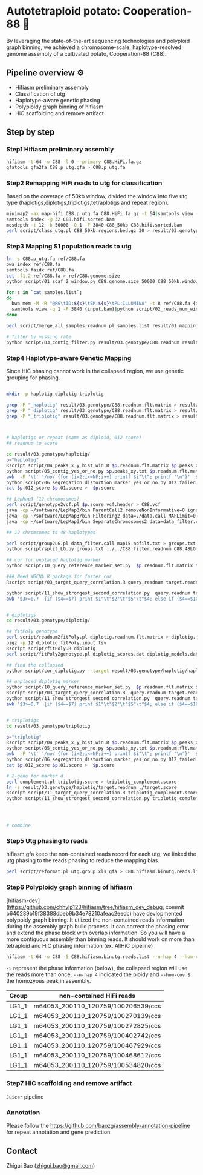 # Autotetraploid potato: Cooperation-88 🥔

By leveraging the state-of-the-art sequencing technologies and polyploid graph binning, we achieved a chromosome-scale, haplotype-resolved genome assembly of a cultivated potato, Cooperation-88 (C88).


## Pipeline overview ⚙️
- Hifiasm preliminary assembly
- Classification of utg
- Haplotype-aware genetic phasing
- Polyploidy graph binning of hifiasm
- HiC scaffolding and remove artifact

## Step by step

### Step1 Hifiasm preliminary assembly
```bash
hifiasm -t 64 -o C88 -l 0 --primary C88.HiFi.fa.gz
gfatools gfa2fa C88.p_utg.gfa > C88.p_utg.fa
```
### Step2 Remapping HiFi reads to utg for classification
Based on the coverage of 50kb window, divided the window into five utg type (haplotigs,diplotigs,triplotigs,tetraplotigs and repeat region).
```bash
minimap2 -ax map-hifi C88.p_utg.fa C88.HiFi.fa.gz -t 64|samtools view -@ 64 -Sb -|samtools sort -o C88.hifi.sorted.bam -@ 32 -
samtools index -@ 32 C88.hifi.sorted.bam
mosdepth -t 12 -b 50000 -Q 1 -F 3840 C88_50kb C88.hifi.sorted.bam
perl script/class_utg.pl C88_50kb.regions.bed.gz 30 > result/03.genotype/mosdepth.bed
```
### Step3 Mapping S1 population reads to utg
```bash
ln -s C88.p_utg.fa ref/C88.fa
bwa index ref/C88.fa
samtools faidx ref/C88.fa
cut -f1,2 ref/C88.fa > ref/C88.genome.size
python script/01_scaf_2_window.py C88.genome.size 50000 C88_50kb.windows.id

for s in `cat samples.list`;
do 
  bwa mem -M -R "@RG\tID:${s}\tSM:${s}\tPL:ILLUMINA" -t 8 ref/C88.fa {input.gz1} {input.gz2}| samtools view -@ 8 -Sb - | amtools sort -@ {threads} -o {output.bam} - 
  samtools view -q 1 -F 3840 {input.bam}|python script/02_reads_num_window.py ref/C88_50kb.windows.id {output.readnum} 1 > 01.readnum/${s}.readnum
done

perl script/merge_all_samples_readnum.pl samples.list result/01.mapping/mosdepth.bed ref/C88_50kb.windows.id ./result/02.readnum > result/03.genotype/C88.readnum

# filter by missing rate 
python script/03_contig_filter.py result/03.genotype/C88.readnum result/03.genotype/C88.readnum.flt.matrix
```

### Step4 Haplotype-aware Genetic Mapping
Since HiC phasing cannot work in the collapsed region, we use genetic grouping for phasing.

```bash

mkdir -p haplotig diplotig triplotig

grep -P "_haplotig" result/03.genotype/C88.readnum.flt.matrix > result/03.genotype/haplotig/haplotig.readnum.flt.matrix
grep -P "_diplotig" result/03.genotype/C88.readnum.flt.matrix > result/03.genotype/diplotig/diplotig.readnum.flt.matrix
grep -P "_triplotig" result/03.genotype/C88.readnum.flt.matrix > result/03.genotype/triplotig/triplotig.readnum.flt.matrix



# haplotigs or repeat (same as diploid, 012 score)
## readnum to score

cd result/03.genotype/haplotig/
p="haplotig"
Rscript script/04_peaks_x_y_hist_win.R $p.readnum.flt.matrix $p.peaks_xy.txt
python script/05_contig_yes_or_no.py $p.peaks_xy.txt $p.readnum.flt.matrix  $p.012_score $p.012.yes_no
awk  -F '\t' '/no/ {for (i=2;i<=NF;i++) printf $i"\t"; printf "\n"}'  $p.012.yes_no > 012_failed.yesno
python script/06_segregation_distortion_marker_yes_or_no.py 012_failed.yesno $p.readnum.flt.matrix  $p.01.score  $p.01.score.yesno
cat $p.012_score $p.01.score >  $p.score

## LepMap3 (12 chromosomes)
perl script/genotype2vcf.pl $p.score vcf.header > C88.vcf
java -cp ~/software/LepMap3/bin ParentCall2 removeNonInformative=0 ignoreParentOrder=1 vcfFile=C88.vcf data=ped.txt > data.call
java -cp ~/software/LepMap3/bin Filtering2 data=./data.call MAFLimit=0.05 missingLimit=0.4 dataTolerance=0.0000001 removeNonInformative=1 > data_filter.callq
java -cp ~/software/LepMap3/bin SeparateChromosomes2 data=data_filter.call sizeLimit=100 numThreads=64 lodLimit=15 distortionLod=1 >map15.nofilt.txt

## 12 chromsomes to 48 haplotypes

perl script/group2LG.pl data_filter.call map15.nofilt.txt > groups.txt
python script/split_LG.py groups.txt ../../C88.filter.readnum C88.48LG.out

## cor for unplaced haplotig marker
python script/10_query_reference_marker_set.py  $p.readnum.flt.matrix $p.48LG.out target.readnum  query.readnum

### Need WGCNA R package for faster cor 
Rscript script/03_target_query_correlation.R query.readnum target.readnum readnum.correlation.out

python script/11_show_strongest_second_correlation.py  query.readnum target.group readnum.correlation.out query.readnum_strongest_cor.xls
awk '$3>=0.7  {if ($4==$7) print $1"\t"$2"\t"$5"\t"$4; else if ($4==$10) print $1"\t"$2"\t"$8"\t"$4; else if ($7==$10) print $1"\t"$5"\t"$8"\t"$7 }' ./query.readnum_strongest_cor.xls  >good.cor.marker


# diplotigs
cd result/03.genotype/diplotig/

## fitPoly genotype
perl script/readnum2fitPoly.pl diplotig.readnum.flt.matrix > diplotig.fitPoly.input.tsv
pigz -p 12 diplotig.fitPoly.input.tsv
Rscript script/fitPoly.R diplotig
perl script/fitPoly2genotype.pl diplotig_scores.dat diplotig_models.dat 4 > diplotig.filter.genotype

## find the collapsed
python script/cor_diplotig.py --target result/03.genotype/haplotig/haplotig.readnum.flt.matrix --tsv C88.48LG.out --query diplotig.filter.genotype > diplotig.48LG.tsv

## unplaced diplotig marker
python script/10_query_reference_marker_set.py  $p.readnum.flt.matrix $p.48LG.out target.readnum query.readnum
Rscript script/03_target_query_correlation.R  query.readnum target.readnum readnum.correlation.out
python script/11_show_strongest_second_correlation.py  query.readnum target.group readnum.correlation.out query.readnum_strongest_cor.xls
awk '$3>=0.7  {if ($4==$7) print $1"\t"$2"\t"$5"\t"$4; else if ($4==$10) print $1"\t"$2"\t"$8"\t"$4; else if ($7==$10) print $1"\t"$5"\t"$8"\t"$7 }' ./query.readnum_strongest_cor.xls  >good.cor.marker


# triplotigs
cd result/03.genotype/triplotig

p="triplotig"
Rscript script/04_peaks_x_y_hist_win.R $p.readnum.flt.matrix $p.peaks_xy.txt
python script/05_contig_yes_or_no.py $p.peaks_xy.txt $p.readnum.flt.matrix  $p.012_score $p.012.yes_no
awk  -F '\t' '/no/ {for (i=2;i<=NF;i++) printf $i"\t"; printf "\n"}'  $p.012.yes_no > 012_failed.yesno
python script/06_segregation_distortion_marker_yes_or_no.py 012_failed.yesno $p.readnum.flt.matrix  $p.01.score  $p.01.score.yesno
cat $p.012_score $p.01.score >  $p.score

# 2-geno for marker d
perl complement.pl triplotig.score > triplotig_complement.score
ln -s result/03.genotype/haplotig/target.readnum ./target.score
Rscript script/11_target_query_correlation.R triplotig_complement.score target.score triple.correlation.out
python script/11_show_strongest_second_correlation.py triplotig_complement.score C88_cor_haplotig.48LG.out triple.correlation.out query.readnum_strongest_cor.xls




# combine

```

### Step5 Utg phasing to reads
hifiasm gfa keep the non-contained reads record for each utg, we linked the utg phasing to the reads phasing to reduce the mapping bias.
```bash
perl script/reformat.pl utg.group.xls gfa > C88.hifiasm.binutg.reads.list
```

### Step6 Polyploidy graph binning of hifiasm
[hifiasm-dev](https://github.com/chhylp123/hifiasm/tree/hifiasm_dev_debug, commit b640289b19f38388dbeb9b34e78210afeac2eedc) have devlopmented polypoidy graph binning. It utlized the non-contained reads information during the assembly graph build process. It can correct the phasing error and extend the phase block with overlap information. So you will have a more contiguous assembly than binning reads. It should work on more than tetraploid and HiC phasing information (ex. AllHiC pipeline)

```bash
hifiasm -t 64 -o C88 -5 C88.hifiasm.binutg.reads.list --n-hap 4 --hom-cov 120 C88.HiFi.fa.gz
```
`-5` represent the phase information (below), the collapsed region will use the reads more than once, `--n-hap 4` indicated the ploidy and `--hom-cov` is the homozyous peak in assembly.

| Group | non-contained HiFi reads           |
|-------|------------------------------------|
| LG1_1 | m64053_200110_120759/100206539/ccs |
| LG1_1 | m64053_200110_120759/100270139/ccs |
| LG1_1 | m64053_200110_120759/100272825/ccs |
| LG1_1 | m64053_200110_120759/100402742/ccs |
| LG1_1 | m64053_200110_120759/100467929/ccs |
| LG1_1 | m64053_200110_120759/100468612/ccs |
| LG1_1 | m64053_200110_120759/100534820/ccs |

### Step7 HiC scaffolding and remove artifact

`Juicer` pipeline 

### Annotation
Please follow the https://github.com/baozg/assembly-annotation-pipeline for repeat annotation and gene prediction.


## Contact

Zhigui Bao (zhigui.bao@gmail.com)

